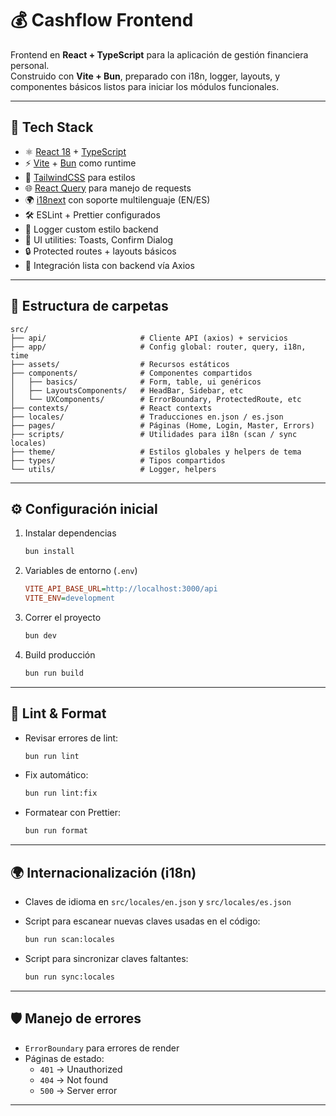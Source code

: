 # 💰 Cashflow Frontend

Frontend en **React + TypeScript** para la aplicación de gestión financiera personal.  
Construido con **Vite + Bun**, preparado con i18n, logger, layouts, y componentes básicos listos para iniciar los módulos funcionales.

---

## 🚀 Tech Stack

- ⚛️ [React 18](https://react.dev/) + [TypeScript](https://www.typescriptlang.org/)
- ⚡ [Vite](https://vitejs.dev/) + [Bun](https://bun.sh/) como runtime
- 🎨 [TailwindCSS](https://tailwindcss.com/) para estilos
- 🌐 [React Query](https://tanstack.com/query/latest) para manejo de requests
- 🌍 [i18next](https://www.i18next.com/) con soporte multilenguaje (EN/ES)
- 🛠️ ESLint + Prettier configurados
- 📝 Logger custom estilo backend
- 🔔 UI utilities: Toasts, Confirm Dialog
- 🔒 Protected routes + layouts básicos
- 🐙 Integración lista con backend vía Axios

---

## 📂 Estructura de carpetas

```text
src/
├── api/                     # Cliente API (axios) + servicios
├── app/                     # Config global: router, query, i18n, time
├── assets/                  # Recursos estáticos
├── components/              # Componentes compartidos
│   ├── basics/              # Form, table, ui genéricos
│   ├── LayoutsComponents/   # HeadBar, Sidebar, etc
│   └── UXComponents/        # ErrorBoundary, ProtectedRoute, etc
├── contexts/                # React contexts
├── locales/                 # Traducciones en.json / es.json
├── pages/                   # Páginas (Home, Login, Master, Errors)
├── scripts/                 # Utilidades para i18n (scan / sync locales)
├── theme/                   # Estilos globales y helpers de tema
├── types/                   # Tipos compartidos
└── utils/                   # Logger, helpers
```

---

## ⚙️ Configuración inicial

1. Instalar dependencias

   ```bash
   bun install
   ```

2. Variables de entorno (`.env`)

   ```ini
   VITE_API_BASE_URL=http://localhost:3000/api
   VITE_ENV=development
   ```

3. Correr el proyecto

   ```bash
   bun dev
   ```

4. Build producción
   ```bash
   bun run build
   ```

---

## 🧹 Lint & Format

- Revisar errores de lint:

  ```bash
  bun run lint
  ```

- Fix automático:

  ```bash
  bun run lint:fix
  ```

- Formatear con Prettier:
  ```bash
  bun run format
  ```

---

## 🌍 Internacionalización (i18n)

- Claves de idioma en `src/locales/en.json` y `src/locales/es.json`
- Script para escanear nuevas claves usadas en el código:

  ```bash
  bun run scan:locales
  ```

- Script para sincronizar claves faltantes:
  ```bash
  bun run sync:locales
  ```

---

## 🛡️ Manejo de errores

- `ErrorBoundary` para errores de render
- Páginas de estado:
  - `401` → Unauthorized
  - `404` → Not found
  - `500` → Server error

---
